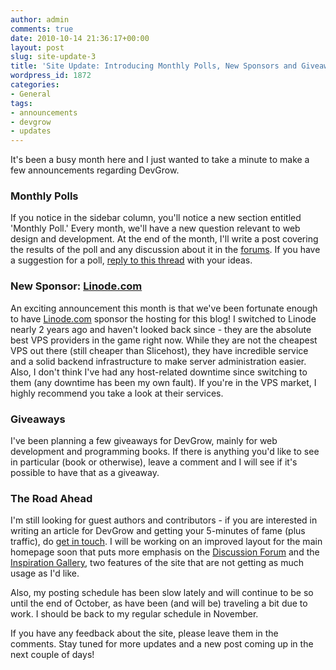 ```yaml
---
author: admin
comments: true
date: 2010-10-14 21:36:17+00:00
layout: post
slug: site-update-3
title: 'Site Update: Introducing Monthly Polls, New Sponsors and Giveaways'
wordpress_id: 1872
categories:
- General
tags:
- announcements
- devgrow
- updates
---
```


It's been a busy month here and I just wanted to take a minute to make a few announcements regarding DevGrow.<!-- more -->



### Monthly Polls


If you notice in the sidebar column, you'll notice a new section entitled 'Monthly Poll.'  Every month, we'll have a new question relevant to web design and development.  At the end of the month, I'll write a post covering the results of the poll and any discussion about it in the [forums](http://devgrow.com/discuss).  If you have a suggestion for a poll, [reply to this thread](http://devgrow.com/discuss/topic/poll-suggestions) with your ideas.



### New Sponsor: [Linode.com](http://devgrow.com/go/linode.com)


An exciting announcement this month is that we've been fortunate enough to have [Linode.com](http://devgrow.com/go/linode.com) sponsor the hosting for this blog!  I switched to Linode nearly 2 years ago and haven't looked back since - they are the absolute best VPS providers in the game right now.  While they are not the cheapest VPS out there (still cheaper than Slicehost), they have incredible service and a solid backend infrastructure to make server administration easier.  Also, I don't think I've had any host-related downtime since switching to them (any downtime has been my own fault).  If you're in the VPS market, I highly recommend you take a look at their services.



### Giveaways


I've been planning a few giveaways for DevGrow, mainly for web development and programming books.  If there is anything you'd like to see in particular (book or otherwise), leave a comment and I will see if it's possible to have that as a giveaway.



### The Road Ahead


I'm still looking for guest authors and contributors - if you are interested in writing an article for DevGrow and getting your 5-minutes of fame (plus traffic), do [get in touch](http://devgrow.com/contribute).  I will be working on an improved layout for the main homepage soon that puts more emphasis on the [Discussion Forum](http://devgrow.com/discuss/) and the [Inspiration Gallery](http://devgrow.com/gallery/), two features of the site that are not getting as much usage as I'd like.

Also, my posting schedule has been slow lately and will continue to be so until the end of October, as have been (and will be) traveling a bit due to work.  I should be back to my regular schedule in November.

If you have any feedback about the site, please leave them in the comments.  Stay tuned for more updates and a new post coming up in the next couple of days!
